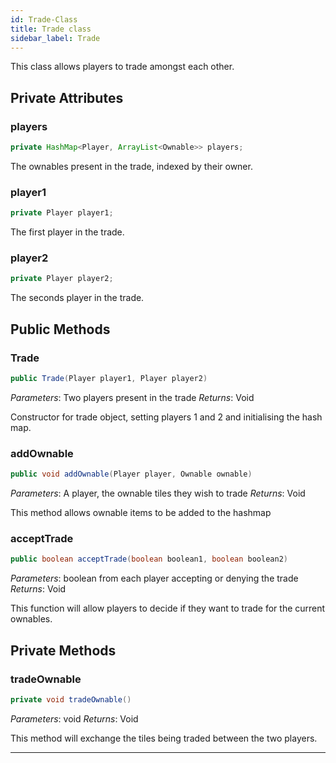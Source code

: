 ```yaml
---
id: Trade-Class
title: Trade class
sidebar_label: Trade
---
```


This class allows players to trade amongst each other.

## Private Attributes
### players
```java
private HashMap<Player, ArrayList<Ownable>> players;
```

The ownables present in the trade, indexed by their owner.

### player1
```java
private Player player1;
```

The first player in the trade.

### player2
```java
private Player player2;
```

The seconds player in the trade.

## Public Methods

### Trade
```java
public Trade(Player player1, Player player2)
```
*Parameters*: Two players present in the trade
*Returns*: Void

Constructor for trade object, setting players 1 and 2 and initialising the hash map.

### addOwnable
```java
public void addOwnable(Player player, Ownable ownable)
```
*Parameters*: A player, the ownable tiles they wish to trade
*Returns*: Void

This method allows ownable items to be added to the hashmap

### acceptTrade
```java
public boolean acceptTrade(boolean boolean1, boolean boolean2)
```
*Parameters*: boolean from each player accepting or denying the trade
*Returns*: Void

This function will allow players to decide if they want to trade for the current ownables.

## Private Methods
### tradeOwnable
```java
private void tradeOwnable()
```
*Parameters*: void
*Returns*: Void

This method will exchange the tiles being traded between the two players.

---
